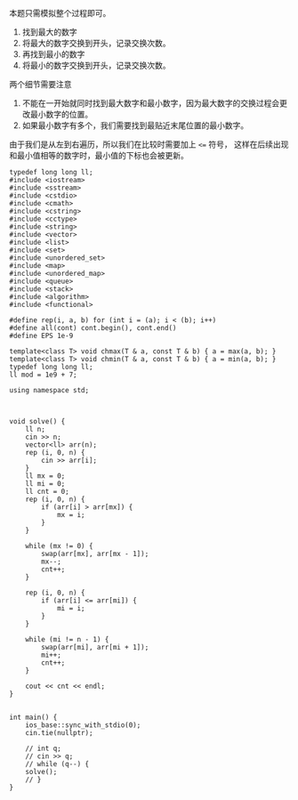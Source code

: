 本题只需模拟整个过程即可。

1. 找到最大的数字
2. 将最大的数字交换到开头，记录交换次数。
3. 再找到最小的数字
4. 将最小的数字交换到开头，记录交换次数。

两个细节需要注意
1. 不能在一开始就同时找到最大数字和最小数字，因为最大数字的交换过程会更改最小数字的位置。
2. 如果最小数字有多个，我们需要找到最贴近末尾位置的最小数字。

由于我们是从左到右遍历，所以我们在比较时需要加上 `<=` 符号，
   这样在后续出现和最小值相等的数字时，最小值的下标也会被更新。


```
typedef long long ll;
#include <iostream> 
#include <sstream> 
#include <cstdio> 
#include <cmath> 
#include <cstring> 
#include <cctype> 
#include <string> 
#include <vector> 
#include <list> 
#include <set> 
#include <unordered_set>
#include <map> 
#include <unordered_map>
#include <queue> 
#include <stack> 
#include <algorithm> 
#include <functional> 
    
#define rep(i, a, b) for (int i = (a); i < (b); i++)
#define all(cont) cont.begin(), cont.end()
#define EPS 1e-9
    
template<class T> void chmax(T & a, const T & b) { a = max(a, b); } 
template<class T> void chmin(T & a, const T & b) { a = min(a, b); } 
typedef long long ll;
ll mod = 1e9 + 7;
    
using namespace std;



void solve() {
    ll n;
    cin >> n;
    vector<ll> arr(n);
    rep (i, 0, n) {
        cin >> arr[i];
    }
    ll mx = 0;
    ll mi = 0;
    ll cnt = 0;
    rep (i, 0, n) {
        if (arr[i] > arr[mx]) {
            mx = i;
        }
    }
    
    while (mx != 0) {
        swap(arr[mx], arr[mx - 1]);
        mx--;
        cnt++;
    }

    rep (i, 0, n) {
        if (arr[i] <= arr[mi]) {
            mi = i;
        }
    }

    while (mi != n - 1) {
        swap(arr[mi], arr[mi + 1]);
        mi++;
        cnt++;
    }

    cout << cnt << endl;
}

    
int main() {
    ios_base::sync_with_stdio(0);
    cin.tie(nullptr);
    
    // int q;
    // cin >> q;
    // while (q--) {
    solve();
    // }
}
```